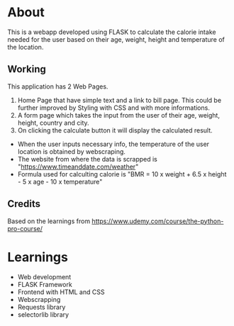 # About
This is a webapp developed using FLASK to calculate the calorie intake needed for the user
based on their age, weight, height and temperature of the location.

## Working
This application has 2 Web Pages.
1. Home Page that have simple text and a link to bill page. This could be further improved by Styling with CSS and with more informations.
2. A form page which takes the input from the user of their age, weight, height, country and city.
3. On clicking the calculate button it will display the calculated result.

- When the user inputs necessary info, the temperature of the user location is obtained by webscraping.
- The website from where the data is scrapped is "https://www.timeanddate.com/weather"
- Formula used for calculting calorie is "BMR = 10 x weight + 6.5 x height - 5 x age - 10 x temperature"

## Credits
Based on the learnings from https://www.udemy.com/course/the-python-pro-course/


# Learnings
- Web development
- FLASK Framework
- Frontend with HTML and CSS
- Webscrapping
- Requests library
- selectorlib library
